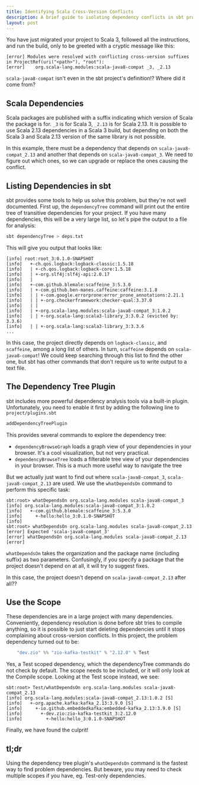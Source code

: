 ```yaml
---
title: Identifying Scala Cross-Version Conflicts
description: A brief guide to isolating dependency conflicts in sbt projects when upgrading to Scala 3.
layout: post
---
```


You have just migrated your project to Scala 3, followed all the instructions, and run the build, only to be greeted with a cryptic message like this:

```
[error] Modules were resolved with conflicting cross-version suffixes in ProjectRef(uri("<path>"), "root"):
[error]    org.scala-lang.modules:scala-java8-compat _3, _2.13
```

`scala-java8-compat` isn't even in the sbt project's definition!? Where did it come from?

## Scala Dependencies

Scala packages are published with a suffix indicating which version of Scala the package is for. `_3` is for Scala 3, `_2.13` is for Scala 2.13. It is possible to use Scala 2.13 dependencies in a Scala 3 build, but depending on both the Scala 3 and Scala 2.13 version of the same library is not possible.

In this example, there must be a dependency that depends on `scala-java8-compat_2.13` and another that depends on `scala-java8-compat_3`. We need to figure out which ones, so we can upgrade or replace the ones causing the conflict.

## Listing Dependencies in sbt

sbt provides some tools to help us solve this problem, but they're not well documented. First up, the `dependencyTree` command will print out the entire tree of transitive dependencies for your project. If you have many dependencies, this will be a very large list, so let's pipe the output to a file for analysis:

```sh
sbt dependencyTree > deps.txt
```

This will give you output that looks like:

```
[info] root:root_3:0.1.0-SNAPSHOT
[info]   +-ch.qos.logback:logback-classic:1.5.18
[info]   | +-ch.qos.logback:logback-core:1.5.18
[info]   | +-org.slf4j:slf4j-api:2.0.17
[info]   | 
[info]   +-com.github.blemale:scaffeine_3:5.3.0
[info]   | +-com.github.ben-manes.caffeine:caffeine:3.1.8
[info]   | | +-com.google.errorprone:error_prone_annotations:2.21.1
[info]   | | +-org.checkerframework:checker-qual:3.37.0
[info]   | | 
[info]   | +-org.scala-lang.modules:scala-java8-compat_3:1.0.2
[info]   | | +-org.scala-lang:scala3-library_3:3.0.2 (evicted by: 3.3.6)
[info]   | | +-org.scala-lang:scala3-library_3:3.3.6
...
```

In this case, the project directly depends on `logback-classic`, and `scaffeine`, among a long list of others. In turn, `scaffeine` depends on `scala-java8-compat`! We could keep searching through this list to find the other one, but sbt has other commands that don't require us to write output to a text file.

## The Dependency Tree Plugin

sbt includes more powerful dependency analysis tools via a built-in plugin. Unfortunately, you need to enable it first by adding the following line to `project/plugins.sbt`

```scala
addDependencyTreePlugin
```

This provides several commands to explore the dependency tree:

* `dependencyBrowseGraph` loads a graph view of your dependencies in your browser. It's a cool visualization, but not very practical.
* `dependencyBrowseTree` loads a filterable tree view of your dependencies in your browser. This is a much more useful way to navigate the tree

But we actually just want to find out where `scala-java8-compat_3`, `scala-java8-compat_2.13` are used. We use the `whatDependsOn` command to perform this specific task:

```
sbt:root> whatDependsOn org.scala-lang.modules scala-java8-compat_3
[info] org.scala-lang.modules:scala-java8-compat_3:1.0.2
[info]   +-com.github.blemale:scaffeine_3:5.3.0
[info]     +-hello:hello_3:0.1.0-SNAPSHOT
[info]    
sbt:root> whatDependsOn org.scala-lang.modules scala-java8-compat_2.13
[error] Expected 'scala-java8-compat_3'
[error] whatDependsOn org.scala-lang.modules scala-java8-compat_2.13
[error]   
```

`whatDependsOn` takes the organization and the package name (including suffix) as two parameters. Confusingly, if you specify a package that the project doesn't depend on at all, it will try to suggest fixes.

In this case, the project doesn't depend on `scala-java8-compat_2.13` after all??

## Use the Scope

These dependencies are in a large project with many dependencies. Conveniently, dependency resolution is done before sbt tries to compile anything, so it is possible to just start deleting dependencies until it stops complaining about cross-version conflicts. In this project, the problem dependency turned out to be:

```scala
    "dev.zio" %% "zio-kafka-testkit" % "2.12.0" % Test
```

Yes, a Test scoped dependency, which the dependencyTree commands do not check by default. The scope needs to be included, or it will only look at the Compile scope. Looking at the Test scope instead, we see:

```
sbt:root> Test/whatDependsOn org.scala-lang.modules scala-java8-compat_2.13
[info] org.scala-lang.modules:scala-java8-compat_2.13:1.0.2 [S]
[info]   +-org.apache.kafka:kafka_2.13:3.9.0 [S]
[info]     +-io.github.embeddedkafka:embedded-kafka_2.13:3.9.0 [S]
[info]       +-dev.zio:zio-kafka-testkit_3:2.12.0
[info]         +-hello:hello_3:0.1.0-SNAPSHOT
```

Finally, we have found the culprit! 

## tl;dr

Using the dependency tree plugin's `whatDependsOn` command is the fastest way to find problem dependencies. But beware, you may need to check multiple scopes if you have, eg. Test-only dependencies.

